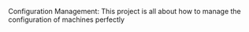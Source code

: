 Configuration Management: This project is all about how to manage the configuration of machines perfectly
